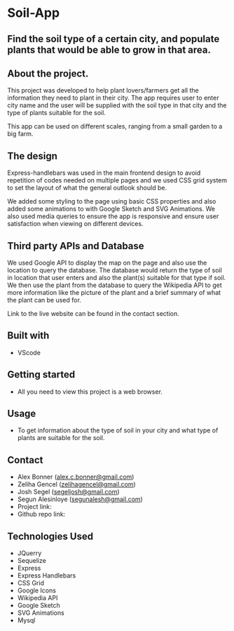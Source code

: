 # Soil-App

## Find the soil type of a certain city, and populate plants that would be able to grow in that area.

## About the project.

This project was developed to help plant lovers/farmers get all the information they need to plant in their city.
The app requires user to enter city name and the user will be supplied with the soil type in that city and the type of plants suitable for the soil.

This app can be used on different scales, ranging from a small garden to a big farm.

## The design

Express-handlebars was used in the main frontend design to avoid repetition of codes needed on multiple pages and we used CSS grid system to set the layout of what the general outlook should be.

We added some styling to the page using basic CSS properties and also added some animations to with Google Sketch and SVG Animations. We also used media queries to ensure the app is responsive and ensure user satisfaction when viewing on different devices.

## Third party APIs and Database

We used Google API to display the map on the page and also use the location to query the database. The database would return the type of soil in location that user enters and also the plant(s) suitable for that type if soil. We then use the plant from the database to query the Wikipedia API to get more information like the picture of the plant and a brief summary of what the plant can be used for.

 
Link to the live website can be found in the contact section.

## Built with
* VScode

## Getting started
* All you need to view this project is a web browser.

## Usage
* To get information about the type of soil in your city and what type of plants are suitable for the soil.

## Contact
* Alex Bonner (alex.c.bonner@gmail.com)
* Zeliha Gencel (zelihagencel@gmail.com)
* Josh Segel (segeljosh@gmail.com)
* Segun Alesinloye (segunalesh@gmail.com)
* Project link: 
* Github repo link: 

## Technologies Used
* JQuerry
* Sequelize
* Express
* Express Handlebars
* CSS Grid
* Google Icons
* Wikipedia API
* Google Sketch
* SVG Animations
* Mysql
